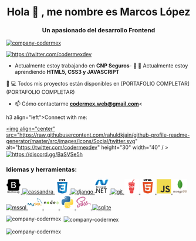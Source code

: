 <h1 align="center">Hola 👋 , me nombre es Marcos López</h1><h3 align="center">Un apasionado del desarrollo Frontend</h3>




<p align="left"> <a href="https://github.com/ryo-ma/github-profile-trophy"><img src="https://github-profile-trophy.vercel.app/?username=company-codermex" alt="company-codermex" /></a> </p>

<p align="left"> <a href="https://twitter.com/https://twitter.com/codermexdev" target="blank"><img src=" https://img.shields.io/twitter/follow/https://twitter.com/codermexdev?logo=twitter&style=for-the-badge" alt="https://twitter.com/codermexdev" /></a> </p>

- Actualmente estoy trabajando en **CNP Seguros**- 🔭 🌱 Actualmente estoy aprendiendo **HTML5, CSS3 y JAVASCRIPT**

👨 💻 Todos mis proyectos están disponibles en [PORTAFOLIO COMPLETAR](PORTAFOLIO COMPLETAR)

- 📫 Cómo contactarme **codermex.web@gmail.com**<

h3 align="left">Connect with me:</h3><p align="left">

<a href="https://twitter.com/https://twitter.com/codermexdev" target="blank"><img align="center" src="https://raw.githubusercontent.com/rahuldkjain/github-profile-readme-generator/master/src/images/icons/Social/twitter.svg" alt="https://twitter.com/codermexdev" height="30" width="40" / ></a>
<a href="https://discord.gg/https://discord.gg/BaSVSe5h" target="blank"><img align="center" src="https://raw.githubusercontent.com/rahuldkjain/github-profile-readme-generator/master/src/images/icons/Social/discord.svg" alt="https://discord.gg/BaSVSe5h" height="30" width="40" /></a></p><h3 align="left">Idiomas y herramientas:</h3>



<p align="left"> <a href="https://getbootstrap.com" target="_blank" rel="noreferrer"> <img src="https://raw.githubusercontent.com/devicons/devicon/master/icons/bootstrap/bootstrap-plain-wordmark.svg" alt="bootstrap" width="40" height="40"/> </a> <a href="https://cassandra.apache.org/" target="_blank" rel="noreferrer"> <img src="https://www.vectorlogo.zone/logos/apache_cassandra/apache_cassandra-icon.svg" alt="cassandra" width="40" height="40"/> </a> <a href="https://www.w3schools.com/css/" target="_blank" rel="noreferrer"> <img src="https://raw.githubusercontent.com/devicons/devicon/master/icons/css3/css3-original-wordmark.svg" alt="css3" width="40" height="40"/> </a> <a href="https://www.djangoproject.com/" target="_blank" rel="noreferrer"> <img src="https://cdn.worldvectorlogo.com/logos/django.svg" alt="django" width="40" height="40"/> </a> <a href="https://dotnet.microsoft.com/" target="_blank" rel="noreferrer"> <img src="https://raw.githubusercontent.com/devicons/devicon/master/icons/dot-net/dot-net-original-wordmark.svg" alt="dotnet" width="40" height="40"/> </a> <a href="https://git-scm.com/" target="_blank" rel="noreferrer"> <img src="https://www.vectorlogo.zone/logos/git-scm/git-scm-icon.svg" alt="git" width="40" height="40"/> </a> <a href="https://gulpjs.com" target="_blank" rel="noreferrer"> <img src="https://raw.githubusercontent.com/devicons/devicon/master/icons/gulp/gulp-plain.svg" alt="gulp" width="40" height="40"/> </a> <a href="https://www.w3.org/html/" target="_blank" rel="noreferrer"> <img src="https://raw.githubusercontent.com/devicons/devicon/master/icons/html5/html5-original-wordmark.svg" alt="html5" width="40" height="40"/> </a> <a href="https://developer.mozilla.org/en-US/docs/Web/JavaScript" target="_blank" rel="noreferrer"> <img src="https://raw.githubusercontent.com/devicons/devicon/master/icons/javascript/javascript-original.svg" alt="javascript" width="40" height="40"/> </a> <a href="https://www.mongodb.com/" target="_blank" rel="noreferrer"> <img src="https://raw.githubusercontent.com/devicons/devicon/master/icons/mongodb/mongodb-original-wordmark.svg" alt="mongodb" width="40" height="40"/> </a> <a href="https://www.microsoft.com/en-us/sql-server" target="_blank" rel="noreferrer"> <img src="https://www.svgrepo.com/show/303229/microsoft-sql-server-logo.svg" alt="mssql" width="40" height="40"/> </a> <a href="https://www.mysql.com/" target="_blank" rel="noreferrer"> <img src="https://raw.githubusercontent.com/devicons/devicon/master/icons/mysql/mysql-original-wordmark.svg" alt="mysql" width="40" height="40"/> </a> <a href="https://nodejs.org" target="_blank" rel="noreferrer"> <img src="https://raw.githubusercontent.com/devicons/devicon/master/icons/nodejs/nodejs-original-wordmark.svg" alt="nodejs" width="40" height="40"/> </a> <a href="https://www.python.org" target="_blank" rel="noreferrer"> <img src="https://raw.githubusercontent.com/devicons/devicon/master/icons/python/python-original.svg" alt="python" width="40" height="40"/> </a> <a href="https://sass-lang.com" target="_blank" rel="noreferrer"> <img src="https://raw.githubusercontent.com/devicons/devicon/master/icons/sass/sass-original.svg" alt="sass" width="40" height="40"/> </a> <a href="https://www.sqlite.org/" target="_blank" rel="noreferrer"> <img src="https://www.vectorlogo.zone/logos/sqlite/sqlite-icon.svg" alt="sqlite" width="40" height="40"/> </a> </p>

<p><img align="left" src="https://github-readme-stats.vercel.app/api/top-langs?username=company-codermex&show_icons=true&locale=en&layout=compact" alt="company-codermex" /></p><p>

&nbsp; <img align="center" src="https://github-readme-stats.vercel.app/api?username=company-codermex&show_icons=true&locale=en" alt="company-codermex" /></p><p><img align="center" src="https://github-readme-streak-stats.herokuapp.com/?user=company-codermex&" alt="company-codermex" /></p>


